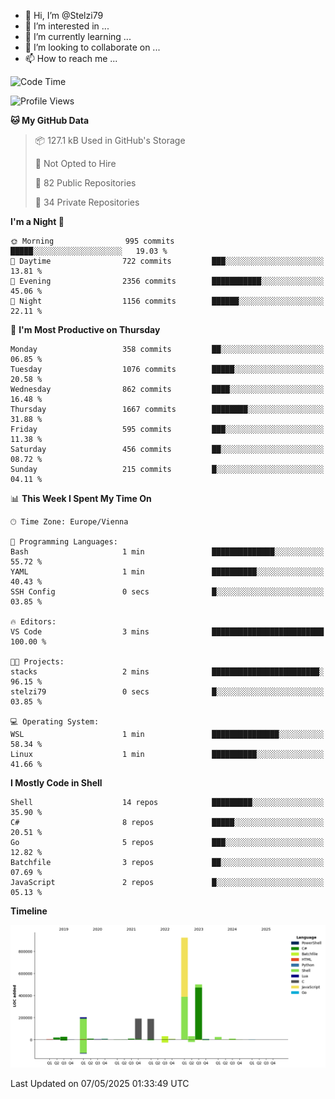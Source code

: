 - 👋 Hi, I’m @Stelzi79
- 👀 I’m interested in ...
- 🌱 I’m currently learning ...
- 💞️ I’m looking to collaborate on ...
- 📫 How to reach me ...

<!--START_SECTION:waka-->
![Code Time](http://img.shields.io/badge/Code%20Time-1%2C137%20hrs%2025%20mins-blue)

![Profile Views](http://img.shields.io/badge/Profile%20Views-0-blue)

**🐱 My GitHub Data** 

> 📦 127.1 kB Used in GitHub's Storage 
 > 
> 🚫 Not Opted to Hire
 > 
> 📜 82 Public Repositories 
 > 
> 🔑 34 Private Repositories 
 > 
**I'm a Night 🦉** 

```text
🌞 Morning                995 commits         █████░░░░░░░░░░░░░░░░░░░░   19.03 % 
🌆 Daytime                722 commits         ███░░░░░░░░░░░░░░░░░░░░░░   13.81 % 
🌃 Evening                2356 commits        ███████████░░░░░░░░░░░░░░   45.06 % 
🌙 Night                  1156 commits        ██████░░░░░░░░░░░░░░░░░░░   22.11 % 
```
📅 **I'm Most Productive on Thursday** 

```text
Monday                   358 commits         ██░░░░░░░░░░░░░░░░░░░░░░░   06.85 % 
Tuesday                  1076 commits        █████░░░░░░░░░░░░░░░░░░░░   20.58 % 
Wednesday                862 commits         ████░░░░░░░░░░░░░░░░░░░░░   16.48 % 
Thursday                 1667 commits        ████████░░░░░░░░░░░░░░░░░   31.88 % 
Friday                   595 commits         ███░░░░░░░░░░░░░░░░░░░░░░   11.38 % 
Saturday                 456 commits         ██░░░░░░░░░░░░░░░░░░░░░░░   08.72 % 
Sunday                   215 commits         █░░░░░░░░░░░░░░░░░░░░░░░░   04.11 % 
```


📊 **This Week I Spent My Time On** 

```text
🕑︎ Time Zone: Europe/Vienna

💬 Programming Languages: 
Bash                     1 min               ██████████████░░░░░░░░░░░   55.72 % 
YAML                     1 min               ██████████░░░░░░░░░░░░░░░   40.43 % 
SSH Config               0 secs              █░░░░░░░░░░░░░░░░░░░░░░░░   03.85 % 

🔥 Editors: 
VS Code                  3 mins              █████████████████████████   100.00 % 

🐱‍💻 Projects: 
stacks                   2 mins              ████████████████████████░   96.15 % 
stelzi79                 0 secs              █░░░░░░░░░░░░░░░░░░░░░░░░   03.85 % 

💻 Operating System: 
WSL                      1 min               ███████████████░░░░░░░░░░   58.34 % 
Linux                    1 min               ██████████░░░░░░░░░░░░░░░   41.66 % 
```

**I Mostly Code in Shell** 

```text
Shell                    14 repos            █████████░░░░░░░░░░░░░░░░   35.90 % 
C#                       8 repos             █████░░░░░░░░░░░░░░░░░░░░   20.51 % 
Go                       5 repos             ███░░░░░░░░░░░░░░░░░░░░░░   12.82 % 
Batchfile                3 repos             ██░░░░░░░░░░░░░░░░░░░░░░░   07.69 % 
JavaScript               2 repos             █░░░░░░░░░░░░░░░░░░░░░░░░   05.13 % 
```



**Timeline**

![Lines of Code chart](https://raw.githubusercontent.com/Stelzi79/Stelzi79/main/assets/bar_graph.png)


 Last Updated on 07/05/2025 01:33:49 UTC
<!--END_SECTION:waka-->

<!---
Stelzi79/Stelzi79 is a ✨ special ✨ repository because its `README.md` (this file) appears on your GitHub profile.
You can click the Preview link to take a look at your changes.
--->
